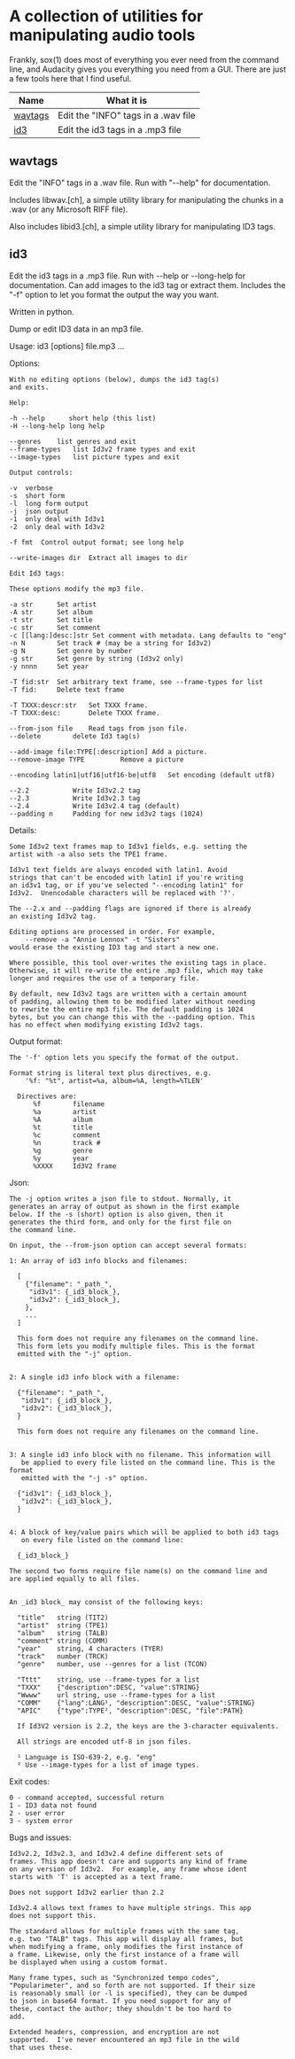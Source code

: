 # A collection of utilities for manipulating audio tools

Frankly, sox(1) does most of everything you ever need from
the command line, and Audacity gives you everything you need
from a GUI. There are just a few tools here that I find
useful.

Name | What it is
---- | ----
[wavtags](#wavtags) | Edit the "INFO" tags in a .wav file
[id3](#id3) | Edit the id3 tags in a .mp3 file



## wavtags

Edit the "INFO" tags in a .wav file. Run with "--help" for documentation.

Includes libwav.[ch], a simple utility library for manipulating the
chunks in a .wav (or any Microsoft RIFF file).

Also includes libid3.[ch], a simple utility library for manipulating
ID3 tags.

## id3

Edit the id3 tags in a .mp3 file. Run with --help or --long-help for
documentation. Can add images to the id3 tag or extract them. Includes the
"-f" option to let you format the output the way you want.

Written in python.

Dump or edit ID3 data in an mp3 file.

Usage:	id3 [options] file.mp3 ...

Options:

    With no editing options (below), dumps the id3 tag(s)
    and exits.

    Help:

	-h --help      short help (this list)
	-H --long-help long help

	--genres	list genres and exit
	--frame-types	list Id3v2 frame types and exit
	--image-types	list picture types and exit

    Output controls:

	-v	verbose
	-s	short form
	-l	long form output
	-j	json output
	-1	only deal with Id3v1
	-2	only deal with Id3v2

	-f fmt	Control output format; see long help

	--write-images dir	Extract all images to dir

    Edit Id3 tags:

	These options modify the mp3 file.

	-a str		Set artist
	-A str		Set album
	-t str		Set title
	-c str		Set comment
	-c [[lang:]desc:]str Set comment with metadata. Lang defaults to "eng"
	-n N		Set track # (may be a string for Id3v2)
	-g N		Set genre by number
	-g str		Set genre by string (Id3v2 only)
	-y nnnn		Set year

	-T fid:str	Set arbitrary text frame, see --frame-types for list
	-T fid:		Delete text frame

	-T TXXX:descr:str	Set TXXX frame.
	-T TXXX:desc:		Delete TXXX frame.

	--from-json file	Read tags from json file.
	--delete		delete Id3 tag(s)

	--add-image file:TYPE[:description]	Add a picture.
	--remove-image TYPE			Remove a picture

	--encoding latin1|utf16|utf16-be|utf8	Set encoding (default utf8)

	--2.2			Write Id3v2.2 tag
	--2.3			Write Id3v2.3 tag
	--2.4			Write Id3v2.4 tag (default)
	--padding n		Padding for new id3v2 tags (1024)


Details:

	Some Id3v2 text frames map to Id3v1 fields, e.g. setting the
	artist with -a also sets the TPE1 frame.

	Id3v1 text fields are always encoded with latin1. Avoid
	strings that can't be encoded with latin1 if you're writing
	an id3v1 tag, or if you've selected "--encoding latin1" for
	Id3v2.  Unencodable characters will be replaced with '?'.

	The --2.x and --padding flags are ignored if there is already
	an existing Id3v2 tag.

	Editing options are processed in order. For example,
	    --remove -a "Annie Lennox" -t "Sisters"
	would erase the existing ID3 tag and start a new one.

	Where possible, this tool over-writes the existing tags in place.
	Otherwise, it will re-write the entire .mp3 file, which may take
	longer and requires the use of a temporary file.

	By default, new Id3v2 tags are written with a certain amount
	of padding, allowing them to be modified later without needing
	to rewrite the entire mp3 file. The default padding is 1024
	bytes, but you can change this with the --padding option. This
	has no effect when modifying existing Id3v2 tags.

Output format:

	The '-f' option lets you specify the format of the output.

	Format string is literal text plus directives, e.g.
	    '%f: "%t", artist=%a, album=%A, length=%TLEN'

	  Directives are:
	      %f	    filename
	      %a	    artist
	      %A	    album
	      %t	    title
	      %c	    comment
	      %n	    track #
	      %g	    genre
	      %y	    year
	      %XXXX	    Id3V2 frame

Json:

	The -j option writes a json file to stdout. Normally, it
	generates an array of output as shown in the first example
	below. If the -s (short) option is also given, then it
	generates the third form, and only for the first file on
	the command line.

	On input, the --from-json option can accept several formats:

	1: An array of id3 info blocks and filenames:

	  [
	    {"filename": "_path_",
	     "id3v1": {_id3_block_},
	     "id3v2": {_id3_block_},
	    },
	    ...
	  ]

	  This form does not require any filenames on the command line.
	  This form lets you modify multiple files. This is the format
	  emitted with the "-j" option.


	2: A single id3 info block with a filename:

	  {"filename": "_path_",
	   "id3v1": {_id3_block_},
	   "id3v2": {_id3_block_},
	  }

	  This form does not require any filenames on the command line.


	3: A single id3 info block with no filename. This information will
	   be applied to every file listed on the command line. This is the format
	   emitted with the "-j -s" option.

	  {"id3v1": {_id3_block_},
	   "id3v2": {_id3_block_},
	  }


	4: A block of key/value pairs which will be applied to both id3 tags
	   on every file listed on the command line:

	  {_id3_block_}

	The second two forms require file name(s) on the command line and
	are applied equally to all files.


	An _id3 block_ may consist of the following keys:

	  "title"	string (TIT2)
	  "artist"	string (TPE1)
	  "album"	string (TALB)
	  "comment"	string (COMM)
	  "year"	string, 4 characters (TYER)
	  "track"	number (TRCK)
	  "genre"	number, use --genres for a list (TCON)

	  "Tttt"	string, use --frame-types for a list
	  "TXXX"	{"description":DESC, "value":STRING}
	  "Wwww"	url string, use --frame-types for a list
	  "COMM"	{"lang":LANG¹, "description":DESC, "value":STRING}
	  "APIC"	{"type":TYPE², "description":DESC, "file":PATH}

	  If Id3V2 version is 2.2, the keys are the 3-character equivalents.

	  All strings are encoded utf-8 in json files.

	  ¹ Language is ISO-639-2, e.g. "eng"
	  ² Use --image-types for a list of image types.


Exit codes:

	0 - command accepted, successful return
	1 - ID3 data not found
	2 - user error
	3 - system error

Bugs and issues:

	Id3v2.2, Id3v2.3, and Id3v2.4 define different sets of
	frames. This app doesn't care and supports any kind of frame
	on any version of Id3v2.  For example, any frame whose ident
	starts with 'T' is accepted as a text frame.

	Does not support Id3v2 earlier than 2.2

	Id3v2.4 allows text frames to have multiple strings. This app
	does not support this.

	The standard allows for multiple frames with the same tag,
	e.g. two "TALB" tags. This app will display all frames, but
	when modifying a frame, only modifies the first instance of
	a frame. Likewise, only the first instance of a frame will
	be displayed when using a custom format.

	Many frame types, such as "Synchronized tempo codes",
	"Popularimeter", and so forth are not supported. If their size
	is reasonably small (or -l is specified), they can be dumped
	to json in base64 format. If you need support for any of
	these, contact the author; they shouldn't be too hard to
	add.

	Extended headers, compression, and encryption are not
	supported.  I've never encountered an mp3 file in the wild
	that uses these.


